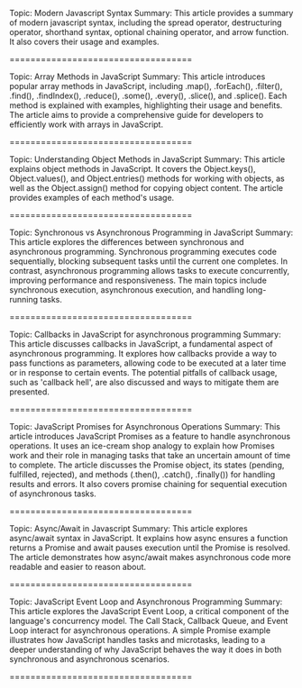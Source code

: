 Topic: Modern Javascript Syntax
Summary:
This article provides a summary of modern javascript syntax, including the spread operator, destructuring operator, shorthand syntax, optional chaining operator, and arrow function. It also covers their usage and examples.



===================================

Topic: Array Methods in JavaScript
Summary:
This article introduces popular array methods in JavaScript, including .map(), .forEach(), .filter(), .find(), .findIndex(), .reduce(), .some(), .every(), .slice(), and .splice(). Each method is explained with examples, highlighting their usage and benefits. The article aims to provide a comprehensive guide for developers to efficiently work with arrays in JavaScript.



===================================

Topic: Understanding Object Methods in JavaScript
Summary:
This article explains object methods in JavaScript. It covers the Object.keys(), Object.values(), and Object.entries() methods for working with objects, as well as the Object.assign() method for copying object content. The article provides examples of each method's usage.



===================================

Topic: Synchronous vs Asynchronous Programming in JavaScript
Summary:
This article explores the differences between synchronous and asynchronous programming. Synchronous programming executes code sequentially, blocking subsequent tasks until the current one completes. In contrast, asynchronous programming allows tasks to execute concurrently, improving performance and responsiveness. The main topics include synchronous execution, asynchronous execution, and handling long-running tasks.



===================================

Topic: Callbacks in JavaScript for asynchronous programming
Summary:
This article discusses callbacks in JavaScript, a fundamental aspect of asynchronous programming. It explores how callbacks provide a way to pass functions as parameters, allowing code to be executed at a later time or in response to certain events. The potential pitfalls of callback usage, such as 'callback hell', are also discussed and ways to mitigate them are presented.



===================================

Topic: JavaScript Promises for Asynchronous Operations
Summary:
This article introduces JavaScript Promises as a feature to handle asynchronous operations. It uses an ice-cream shop analogy to explain how Promises work and their role in managing tasks that take an uncertain amount of time to complete. The article discusses the Promise object, its states (pending, fulfilled, rejected), and methods (.then(), .catch(), .finally()) for handling results and errors. It also covers promise chaining for sequential execution of asynchronous tasks.



===================================

Topic: Async/Await in Javascript
Summary:
This article explores async/await syntax in JavaScript. It explains how async ensures a function returns a Promise and await pauses execution until the Promise is resolved. The article demonstrates how async/await makes asynchronous code more readable and easier to reason about.



===================================

Topic: JavaScript Event Loop and Asynchronous Programming
Summary:
This article explores the JavaScript Event Loop, a critical component of the language's concurrency model. The Call Stack, Callback Queue, and Event Loop interact for asynchronous operations. A simple Promise example illustrates how JavaScript handles tasks and microtasks, leading to a deeper understanding of why JavaScript behaves the way it does in both synchronous and asynchronous scenarios.



===================================

